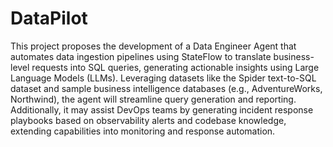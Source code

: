 # DataPilot
This project proposes the development of a Data Engineer Agent that automates data ingestion pipelines using StateFlow to translate business-level requests into SQL queries, generating actionable insights using Large Language Models (LLMs). Leveraging datasets like the Spider text-to-SQL dataset and sample business intelligence databases (e.g., AdventureWorks, Northwind), the agent will streamline query generation and reporting. Additionally, it may assist DevOps teams by generating incident response playbooks based on observability alerts and codebase knowledge, extending capabilities into monitoring and response automation.
